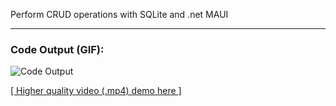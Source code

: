 Perform CRUD operations with SQLite and .net MAUI

---
### Code Output (GIF):
![Code Output](Output.gif)

[[ Higher quality video (.mp4) demo here ]](Output.mp4)
